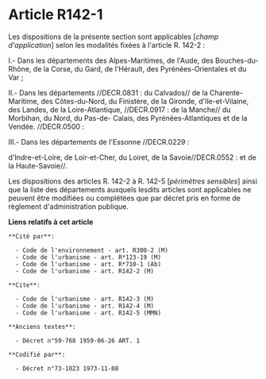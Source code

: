 # Article R142-1

Les dispositions de la présente section sont applicables [*champ d'application*] selon les modalités fixées à l'article R.
142-2 :

I.- Dans les départements des Alpes-Maritimes, de l'Aude, des Bouches-du-Rhône, de la Corse, du Gard, de l'Hérault, des
Pyrénées-Orientales et du Var ;

II.- Dans les départements //DECR.0831 : du Calvados// de la Charente-Maritime, des Côtes-du-Nord, du Finistère, de la
Gironde, d'Ile-et-Vilaine, des Landes, de la Loire-Atlantique, //DECR.0917 : de la Manche// du Morbihan, du Nord, du Pas-de-
Calais, des Pyrénées-Atlantiques et de la Vendée. //DECR.0500 :

III.- Dans les départements de l'Essonne //DECR.0229 :

d'Indre-et-Loire, de Loir-et-Cher, du Loiret, de la Savoie//DECR.0552 : et de la Haute-Savoie//.

Les dispositions des articles R. 142-2 à R. 142-5 [*périmètres sensibles*] ainsi que la liste des départements auxquels
lesdits articles sont applicables ne peuvent être modifiées ou complétées que par décret pris en forme de règlement
d'administration publique.

**Liens relatifs à cet article**

	**Cité par**:

	  - Code de l'environnement - art. R300-2 (M)
	  - Code de l'urbanisme - art. R*123-19 (M)
	  - Code de l'urbanisme - art. R*710-1 (Ab)
	  - Code de l'urbanisme - art. R142-2 (M)

	**Cite**:

	  - Code de l'urbanisme - art. R142-3 (M)
	  - Code de l'urbanisme - art. R142-4 (M)
	  - Code de l'urbanisme - art. R142-5 (MMN)

	**Anciens textes**:

	  - Décret n°59-768 1959-06-26 ART. 1

	**Codifié par**:

	  - Décret n°73-1023 1973-11-08
